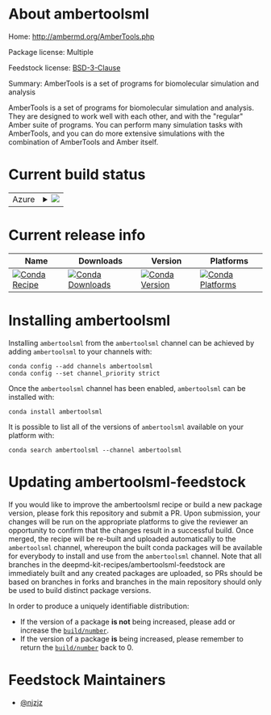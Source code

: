 About ambertoolsml
==================

Home: http://ambermd.org/AmberTools.php

Package license: Multiple

Feedstock license: [BSD-3-Clause](https://github.com/deepmd-kit-recipes/ambertoolsml-feedstock/blob/master/LICENSE.txt)

Summary: AmberTools is a set of programs for biomolecular simulation and analysis

AmberTools is a set of programs for biomolecular simulation and analysis.
They are designed to work well with each other, and with the "regular" Amber
suite of programs. You can perform many simulation tasks with AmberTools,
and you can do more extensive simulations with the combination of AmberTools
and Amber itself.


Current build status
====================


<table>
    
  <tr>
    <td>Azure</td>
    <td>
      <details>
        <summary>
          <a href="https://dev.azure.com/deepmd-kit-recipes/feedstock-builds/_build/latest?definitionId=&branchName=master">
            <img src="https://dev.azure.com/deepmd-kit-recipes/feedstock-builds/_apis/build/status/ambertoolsml-feedstock?branchName=master">
          </a>
        </summary>
        <table>
          <thead><tr><th>Variant</th><th>Status</th></tr></thead>
          <tbody><tr>
              <td>linux_64</td>
              <td>
                <a href="https://dev.azure.com/deepmd-kit-recipes/feedstock-builds/_build/latest?definitionId=&branchName=master">
                  <img src="https://dev.azure.com/deepmd-kit-recipes/feedstock-builds/_apis/build/status/ambertoolsml-feedstock?branchName=master&jobName=linux&configuration=linux_64_" alt="variant">
                </a>
              </td>
            </tr><tr>
              <td>linux_ppc64le</td>
              <td>
                <a href="https://dev.azure.com/deepmd-kit-recipes/feedstock-builds/_build/latest?definitionId=&branchName=master">
                  <img src="https://dev.azure.com/deepmd-kit-recipes/feedstock-builds/_apis/build/status/ambertoolsml-feedstock?branchName=master&jobName=linux&configuration=linux_ppc64le_" alt="variant">
                </a>
              </td>
            </tr>
          </tbody>
        </table>
      </details>
    </td>
  </tr>
</table>

Current release info
====================

| Name | Downloads | Version | Platforms |
| --- | --- | --- | --- |
| [![Conda Recipe](https://img.shields.io/badge/recipe-ambertoolsml-green.svg)](https://anaconda.org/ambertoolsml/ambertoolsml) | [![Conda Downloads](https://img.shields.io/conda/dn/ambertoolsml/ambertoolsml.svg)](https://anaconda.org/ambertoolsml/ambertoolsml) | [![Conda Version](https://img.shields.io/conda/vn/ambertoolsml/ambertoolsml.svg)](https://anaconda.org/ambertoolsml/ambertoolsml) | [![Conda Platforms](https://img.shields.io/conda/pn/ambertoolsml/ambertoolsml.svg)](https://anaconda.org/ambertoolsml/ambertoolsml) |

Installing ambertoolsml
=======================

Installing `ambertoolsml` from the `ambertoolsml` channel can be achieved by adding `ambertoolsml` to your channels with:

```
conda config --add channels ambertoolsml
conda config --set channel_priority strict
```

Once the `ambertoolsml` channel has been enabled, `ambertoolsml` can be installed with:

```
conda install ambertoolsml
```

It is possible to list all of the versions of `ambertoolsml` available on your platform with:

```
conda search ambertoolsml --channel ambertoolsml
```




Updating ambertoolsml-feedstock
===============================

If you would like to improve the ambertoolsml recipe or build a new
package version, please fork this repository and submit a PR. Upon submission,
your changes will be run on the appropriate platforms to give the reviewer an
opportunity to confirm that the changes result in a successful build. Once
merged, the recipe will be re-built and uploaded automatically to the
`ambertoolsml` channel, whereupon the built conda packages will be available for
everybody to install and use from the `ambertoolsml` channel.
Note that all branches in the deepmd-kit-recipes/ambertoolsml-feedstock are
immediately built and any created packages are uploaded, so PRs should be based
on branches in forks and branches in the main repository should only be used to
build distinct package versions.

In order to produce a uniquely identifiable distribution:
 * If the version of a package **is not** being increased, please add or increase
   the [``build/number``](https://docs.conda.io/projects/conda-build/en/latest/resources/define-metadata.html#build-number-and-string).
 * If the version of a package **is** being increased, please remember to return
   the [``build/number``](https://docs.conda.io/projects/conda-build/en/latest/resources/define-metadata.html#build-number-and-string)
   back to 0.

Feedstock Maintainers
=====================

* [@njzjz](https://github.com/njzjz/)

